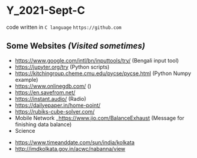# Y_2021-Sept-C
code written in `C language`
`https://github.com`

## Some Websites _(Visited sometimes)_
- https://www.google.com/intl/bn/inputtools/try/  (Bengali input tool)
- https://jupyter.org/try (Python scripts)
- https://kitchingroup.cheme.cmu.edu/pycse/pycse.html (Python Numpy example)
- https://www.onlinegdb.com/  ()
- https://en.savefrom.net/  
- https://instant.audio/  (Radio)
- https://dailyepaper.in/home-point/
- https://rubiks-cube-solver.com/
- Mobile Network
  _https://www.jio.com/BalanceExhaust (Message for finishing data balance)
- Science
* https://www.timeanddate.com/sun/india/kolkata
* http://imdkolkata.gov.in/acwc/nabanna/view

